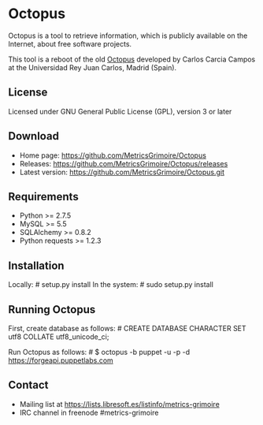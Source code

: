 # Octopus

Octopus is a tool to retrieve information, which is publicly available on the Internet,
about free software projects.

This tool is a reboot of the old [Octopus](http://git.libresoft.es/octopus/) developed
by Carlos Carcia Campos at the Universidad Rey Juan Carlos, Madrid (Spain).

## License

Licensed under GNU General Public License (GPL), version 3 or later

## Download

* Home page: https://github.com/MetricsGrimoire/Octopus
* Releases: https://github.com/MetricsGrimoire/Octopus/releases
* Latest version: https://github.com/MetricsGrimoire/Octopus.git

## Requirements

* Python >= 2.7.5
* MySQL >= 5.5
* SQLAlchemy >= 0.8.2
* Python requests >= 1.2.3

## Installation

Locally:
    # setup.py install
In the system:
    # sudo setup.py install

## Running Octopus

First, create database as follows:
    # CREATE DATABASE <databasename> CHARACTER SET utf8 COLLATE utf8_unicode_ci;

Run Octopus as follows:
    # $ octopus -b puppet -u <dbuser> -p <dbpassword> -d <databasename> https://forgeapi.puppetlabs.com

## Contact

* Mailing list at https://lists.libresoft.es/listinfo/metrics-grimoire
* IRC channel in freenode #metrics-grimoire
